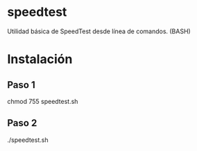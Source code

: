 # speedtest
Utilidad básica de SpeedTest desde línea de comandos.  (BASH)

# Instalación

## Paso 1
chmod 755 speedtest.sh
## Paso 2 
./speedtest.sh


